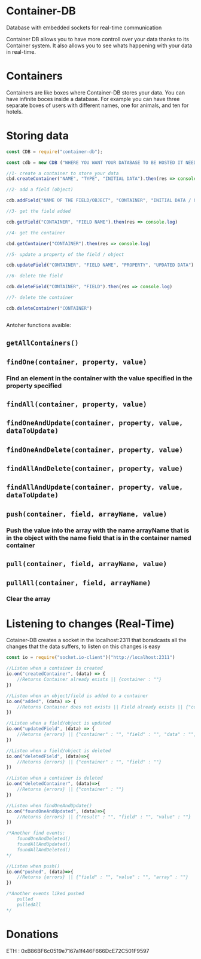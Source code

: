 # Container-DB
Database with embedded sockets for real-time communication

Container DB allows you to have more controll over your data thanks to its Container system. It also allows you to see whats happening with your data in real-time.

# Containers
Containers are like boxes where Container-DB stores your data. You can have infinite boces inside a database. For example you can have three separate boxes of users with different names, one for animals, and ten for hotels.

# Storing data



```js
const CDB = require("container-db");

const cdb = new CDB ("WHERE YOU WANT YOUR DATABASE TO BE HOSTED IT NEEDS TO END WITH AN SLASH (/)")

//1- create a container to store your data
cbd.createContainer("NAME", "TYPE", "INITIAL DATA").then(res => console.log)

//2- add a field (object)

cdb.addField("NAME OF THE FIELD/OBJECT", "CONTAINER", "INITIAL DATA / OBJECT DATA").then(res => console.log)

//3- get the field added

cdb.getField("CONTAINER", "FIELD NAME").then(res => console.log)

//4- get the container

cbd.getContainer("CONTAINER").then(res => console.log)

//5- update a property of the field / object

cdb.updateField("CONTAINER", "FIELD NAME", "PROPERTY", "UPDATED DATA").then(res => console.log)

//6- delete the field

cdb.deleteField("CONTAINER", "FIELD").then(res => console.log)

//7- delete the container

cdb.deleteContainer("CONTAINER")



```

Antoher functions avaible:

## ```getAllContainers() ```
## ```findOne(container, property, value) ```
### Find an element in the container with the value specified in the property specified
## ```findAll(container, property, value) ```
## ```findOneAndUpdate(container, property, value, dataToUpdate) ```
## ```findOneAndDelete(container, property, value) ```
## ```findAllAndDelete(container, property, value) ```
## ```findAllAndUpdate(container, property, value, dataToUpdate)```
## ```push(container, field, arrayName, value)```
### Push the value into the array with the name arrayName that is in the object with the name field that is in the container named container
## ```pull(container, field, arrayName, value)```
## ```pullAll(container, field, arrayName)```
### Clear the array

# Listening to changes (Real-Time)

Cotainer-DB creates a socket in the localhost:2311 that boradcasts all the changes that the data suffers, to listen on this changes is easy

```js
const io = require("socket.io-client")("http://localhost:2311")

//Listen when a container is created
io.on("createdContainer", (data) => {
    //Returns Container already exists || {container : ""}
})

//Listen when an object/field is added to a container
io.on("added", (data) => {
    //Returns Container does not exists || Field already exists || {"container: "", "field" : "", "data" : ""}
})

//Listen when a field/object is updated
io.on("updatedField", (data) => {
    //Returns {errors} || {"container" : "", "field" : "", "data" : "", "property" : ""}
})

//Listen when a field/object is deleted
io.on("deletedField", (data)=>{
    //Returns {errors} || {"container" : "", "field" : ""}
})

//Listen when a container is deleted
io.on("deletedContainer", (data)=>{
    //Returns {errors} || {"container" : ""}
})

//Listen when findOneAndUpdate()
io.on("foundOneAndUpdated", (data)=>{
    //Returns {errors} || {"result" : "", "field" : "", "value" : ""}
})

/*Another find events:
    foundOneAndDeleted()
    foundAllAndUpdated()
    foundAllAndDeleted()
*/

//Listen when push()
io.on("pushed", (data)=>{
    //Returns {errors} || {"field" : "", "value" : "", "array" : ""}
})

/*Another events liked pushed
    pulled
    pulledAll
*/
```

# Donations

ETH : 0xB86BF6c0519e7167a1f446F666DcE72C501F9597


